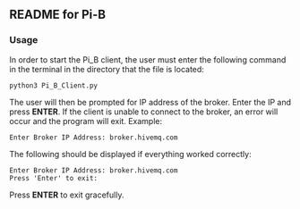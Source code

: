 ## README for Pi-B

### Usage

In order to start the Pi_B client, the user must enter the following command in the terminal in the directory that the
file is located:

`python3 Pi_B_Client.py`

The user will then be prompted for IP address of the broker. Enter the IP and press **ENTER**. If the client is unable
to connect to the broker, an error will occur and the program will exit. Example:

`Enter Broker IP Address: broker.hivemq.com`

The following should be displayed if everything worked correctly:

```
Enter Broker IP Address: broker.hivemq.com
Press 'Enter' to exit:
```

Press **ENTER** to exit gracefully.